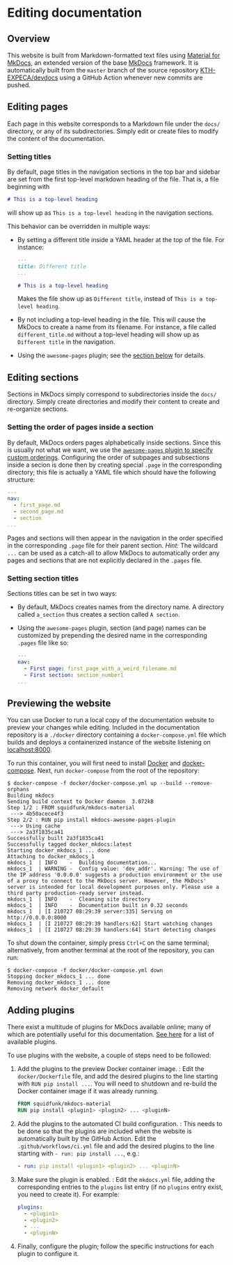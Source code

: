 # Editing documentation

## Overview

This website is built from Markdown-formatted text files using [Material for MkDocs](https://squidfunk.github.io/mkdocs-material/), an extended version of the base [MkDocs](https://www.mkdocs.org/) framework. It is automatically built from the `master` branch of the source repository [KTH-EXPECA/devdocs](https://github.com/KTH-EXPECA/devdocs) using a GitHub Action whenever new commits are pushed.

## Editing pages

Each page in this website corresponds to a Markdown file under the `docs/` directory, or any of its subdirectories.
Simply edit or create files to modify the content of the documentation.

### Setting titles

By default, page titles in the navigation sections in the top bar and sidebar are set from the first top-level markdown heading of the file.
That is, a file beginning with 

``` markdown
# This is a top-level heading
```

will show up as `This is a top-level heading` in the navigation sections.

This behavior can be overridden in multiple ways:

- By setting a different title inside a YAML header at the top of the file.
    For instance:

    ``` markdown
    ---
    title: Different title
    ...

    # This is a top-level heading
    ```

    Makes the file show up as `Different title`, instead of `This is a top-level heading`.

- By not including a top-level heading in the file.
    This will cause the MkDocs to create a name from its filename.
    For instance, a file called `different_title.md` without a top-level heading will show up as `Different title` in the navigation.

- Using the `awesome-pages` plugin; see the [section below](#setting-section-titles) for details.

## Editing sections

Sections in MkDocs simply correspond to subdirectories inside the `docs/` directory.
Simply create directories and modify their content to create and re-organize sections.

### Setting the order of pages inside a section

By default, MkDocs orders pages alphabetically inside sections.
Since this is usually not what we want, we use the [`awesome-pages` plugin to specify custom orderings](https://github.com/lukasgeiter/mkdocs-awesome-pages-plugin).
Configuring the order of subpages and subsections inside a secion is done then by creating special `.page` in the corresponding directory; this file is actually a YAML file which should have the following structure:

``` yaml
---
nav:
  - first_page.md
  - second_page.md
  - section
...
```

Pages and sections will then appear in the navigation in the order specified in the corresponding `.page` file for their parent section.
*Hint:* The wildcard `...` can be used as a catch-all to allow MkDocs to automatically order any pages and sections that are not explicitly declared in the `.pages` file.

### Setting section titles

Sections titles can be set in two ways:

- By default, MkDocs creates names from the directory name.
    A directory called `a_section` thus creates a section called `A section`.

- Using the `awesome-pages` plugin, section (and page) names can be customized by prepending the desired name in the corresponding `.pages` file like so:

    ``` yaml
    ---
    nav:
      - First page: first_page_with_a_weird_filename.md
      - First section: section_number1
    ...
    ```

## Previewing the website

You can use Docker to run a local copy of the documentation website to preview your changes while editing.
Included in the documentation repository is a `./docker` directory containing a `docker-compose.yml` file which builds and deploys a containerized instance of the website listening on [localhost:8000](http://localhost:8000).

To run this container, you will first need to install [Docker](https://docs.docker.com/engine/install) and [docker-compose](https://docs.docker.com/compose/install/).
Next, run `docker-compose` from the root of the repository:

``` console
$ docker-compose -f docker/docker-compose.yml up --build --remove-orphans
Building mkdocs
Sending build context to Docker daemon  3.072kB
Step 1/2 : FROM squidfunk/mkdocs-material
 ---> 4b50acece4f3
Step 2/2 : RUN pip install mkdocs-awesome-pages-plugin
 ---> Using cache
 ---> 2a3f1835ca41
Successfully built 2a3f1835ca41
Successfully tagged docker_mkdocs:latest
Starting docker_mkdocs_1 ... done
Attaching to docker_mkdocs_1
mkdocs_1  | INFO    -  Building documentation... 
mkdocs_1  | WARNING -  Config value: 'dev_addr'. Warning: The use of the IP address '0.0.0.0' suggests a production environment or the use of a proxy to connect to the MkDocs server. However, the MkDocs' server is intended for local development purposes only. Please use a third party production-ready server instead. 
mkdocs_1  | INFO    -  Cleaning site directory 
mkdocs_1  | INFO    -  Documentation built in 0.32 seconds 
mkdocs_1  | [I 210727 08:29:39 server:335] Serving on http://0.0.0.0:8000
mkdocs_1  | [I 210727 08:29:39 handlers:62] Start watching changes
mkdocs_1  | [I 210727 08:29:39 handlers:64] Start detecting changes
```

To shut down the container, simply press `Ctrl+C` on the same terminal; alternatively, from another terminal at the root of the repository, you can run:

``` console
$ docker-compose -f docker/docker-compose.yml down
Stopping docker_mkdocs_1 ... done
Removing docker_mkdocs_1 ... done
Removing network docker_default
```

## Adding plugins

There exist a multitude of plugins for MkDocs available online; many of which are potentially useful for this documentation.
[See here](https://github.com/mkdocs/mkdocs/wiki/MkDocs-Plugins) for a list of available plugins.

To use plugins with the website, a couple of steps need to be followed:

1. Add the plugins to the preview Docker container image.
: Edit the `docker/Dockerfile` file, and add the desired plugins to the line starting with `RUN pip install ...`.
    You will need to shutdown and re-build the Docker container image if it was already running.

    ``` Dockerfile
    FROM squidfunk/mkdocs-material
    RUN pip install <plugin1> <plugin2> ... <pluginN>
    ```

    

2. Add the plugins to the automated CI build configuration.
: This needs to be done so that the plugins are included when the website is automatically built by the GitHub Action.
    Edit the `.github/workflows/ci.yml` file and add the desired plugins to the line starting with `- run: pip install ...`, e.g.:

    ``` yaml
    - run: pip install <plugin1> <plugin2> ... <pluginN>
    ```

3. Make sure the plugin is enabled.
: Edit the `mkdocs.yml` file, adding the corresponding entries to the `plugins` list entry (if no `plugins` entry exist, you need to create it).
    For example:

    ``` yaml
    plugins:
      - <plugin1>
      - <plugin2>
      - ...
      - <pluginN>
    ```

4. Finally, configure the plugin; follow the specific instructions for each plugin to configure it.
